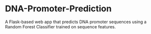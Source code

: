 # DNA-Promoter-Prediction
A Flask-based web app that predicts DNA promoter sequences using a Random Forest Classifier trained on sequence features.
